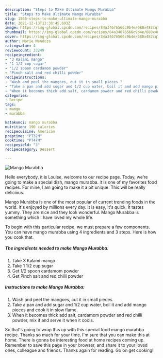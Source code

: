 ```yaml
---
description: "Steps to Make Ultimate Mango Murabba"
title: "Steps to Make Ultimate Mango Murabba"
slug: 1565-steps-to-make-ultimate-mango-murabba
date: 2021-12-13T13:38:45.693Z
image: https://img-global.cpcdn.com/recipes/84a34676566c9b4e/680x482cq70/mango-murabba-recipe-main-photo.jpg
thumbnail: https://img-global.cpcdn.com/recipes/84a34676566c9b4e/680x482cq70/mango-murabba-recipe-main-photo.jpg
cover: https://img-global.cpcdn.com/recipes/84a34676566c9b4e/680x482cq70/mango-murabba-recipe-main-photo.jpg
author: Marie Mendoza
ratingvalue: 4
reviewcount: 33249
recipeingredient:
- "3 Kalami mango"
- "1 1/2 cup sugar"
- "1/2 spoon cardamom powder"
- "Pinch salt and red chilli powder"
recipeinstructions:
- "Wash and peel the mangoes, cut it in small pieces."
- "Take a pan and add sugar and 1/2 cup water, boil it and add mango pieces and cook it in slow flame."
- "When it becomes thick add salt, cardamom powder and red chilli powder, mix it and serve it when it cools."
categories:
- Recipe
tags:
- mango
- murabba

katakunci: mango murabba 
nutrition: 190 calories
recipecuisine: American
preptime: "PT32M"
cooktime: "PT47M"
recipeyield: "3"
recipecategory: Dessert

---
```



![Mango Murabba](https://img-global.cpcdn.com/recipes/84a34676566c9b4e/680x482cq70/mango-murabba-recipe-main-photo.jpg)

Hello everybody, it is Louise, welcome to our recipe page. Today, we're going to make a special dish, mango murabba. It is one of my favorites food recipes. For mine, I am going to make it a bit unique. This will be really delicious.



Mango Murabba is one of the most popular of current trending foods in the world. It's enjoyed by millions every day. It is easy, it's quick, it tastes yummy. They are nice and they look wonderful. Mango Murabba is something which I have loved my whole life.


To begin with this particular recipe, we must prepare a few components. You can have mango murabba using 4 ingredients and 3 steps. Here is how you cook that.

<!--inarticleads1-->

##### The ingredients needed to make Mango Murabba:

1. Take 3 Kalami mango
1. Take 1 1/2 cup sugar
1. Get 1/2 spoon cardamom powder
1. Get Pinch salt and red chilli powder




<!--inarticleads2-->

##### Instructions to make Mango Murabba:

1. Wash and peel the mangoes, cut it in small pieces.
1. Take a pan and add sugar and 1/2 cup water, boil it and add mango pieces and cook it in slow flame.
1. When it becomes thick add salt, cardamom powder and red chilli powder, mix it and serve it when it cools.




So that's going to wrap this up with this special food mango murabba recipe. Thanks so much for your time. I'm sure that you can make this at home. There is gonna be interesting food at home recipes coming up. Remember to save this page in your browser, and share it to your loved ones, colleague and friends. Thanks again for reading. Go on get cooking!
